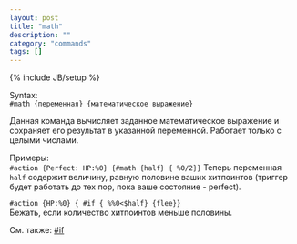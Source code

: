 ```yaml
---
layout: post
title: "math"
description: ""
category: "commands"
tags: []
---
```

{% include JB/setup %}

Syntax:  
`#math {переменная} {математическое выражение}`

Данная команда вычисляет заданное математическое выражение и сохраняет его результат в указанной переменной. Работает только с целыми числами.

Примеры:  
`#action {Perfect: HP:%0} {#math {half} { %0/2}}`
Теперь переменная `half` содержит величину, равную половине ваших хитпоинтов (триггер будет работать до тех пор, пока ваше состояние - perfect).

`#action {HP:%0} { #if { %%0<$half} {flee}}`  
Бежать, если количество хитпоинтов меньше половины.

См. также: [#if](#if)